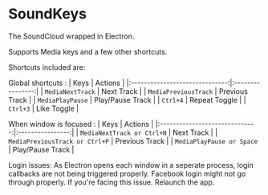 # SoundKeys

The SoundCloud wrapped in Electron.

Supports Media keys and a few other shortcuts.

Shortcuts included are:

Global shortcuts : 
| Keys                           | Actions          |
|:------------------------------:|:----------------:|
| `MediaNextTrack`               | Next Track       |
| `MediaPreviousTrack`           | Previous Track   |
| `MediaPlayPause`               | Play/Pause Track |
| `Ctrl+4`                       | Repeat Toggle    | 
| `Ctrl+3`                       | Like Toggle      |

When window is focused : 
| Keys                           | Actions          |
|:------------------------------:|:----------------:|
| `MediaNextTrack or Ctrl+N`     | Next Track       |
| `MediaPreviousTrack or Ctrl+P` | Previous Track   |
| `MediaPlayPause or Space`      | Play/Pause Track |

Login issues:
As Electron opens each window in a seperate process, login callbacks are not being triggered properly.
Facebook login might not go through properly. If you're facing this issue. Relaunch the app.
